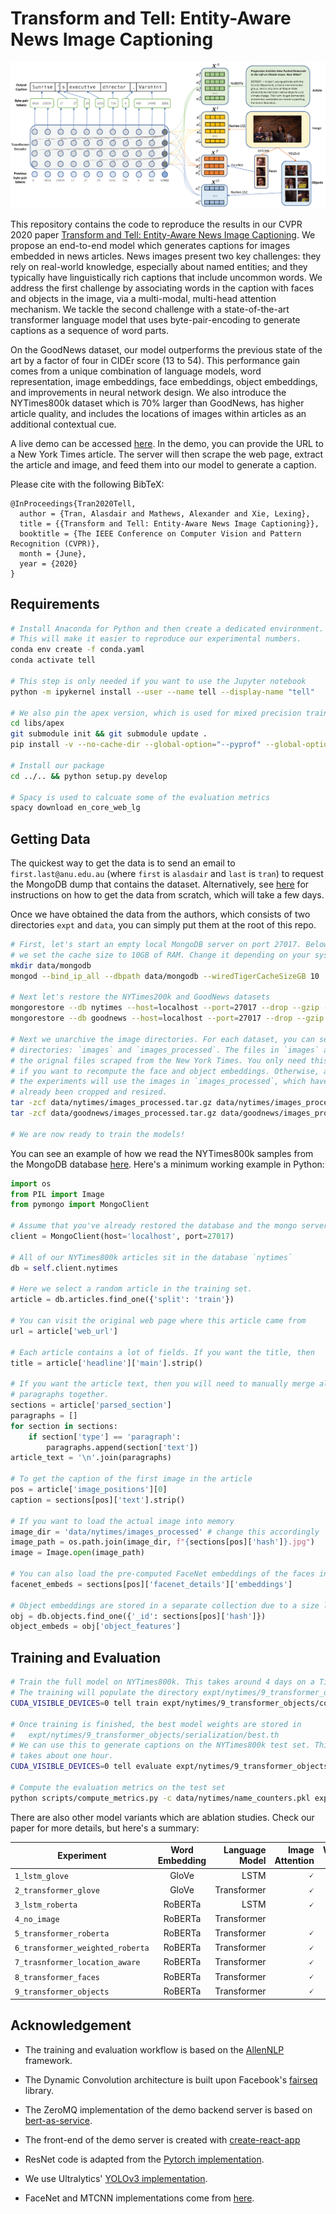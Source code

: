# Transform and Tell: Entity-Aware News Image Captioning

![Teaser](figures/teaser.png)

This repository contains the code to reproduce the results in our CVPR 2020
paper [Transform and Tell: Entity-Aware News Image
Captioning](https://arxiv.org/abs/2004.08070). We propose an end-to-end model
which generates captions for images embedded in news articles. News images
present two key challenges: they rely on real-world knowledge, especially about
named entities; and they typically have linguistically rich captions that
include uncommon words. We address the first challenge by associating words in
the caption with faces and objects in the image, via a multi-modal, multi-head
attention mechanism. We tackle the second challenge with a state-of-the-art
transformer language model that uses byte-pair-encoding to generate captions as
a sequence of word parts.

On the GoodNews dataset, our model outperforms the previous state of the art by
a factor of four in CIDEr score (13 to 54). This performance gain comes from a
unique combination of language models, word representation, image embeddings,
face embeddings, object embeddings, and improvements in neural network design.
We also introduce the NYTimes800k dataset which is 70% larger than GoodNews,
has higher article quality, and includes the locations of images within
articles as an additional contextual cue.

A live demo can be accessed [here](https://transform-and-tell.ml/). In the
demo, you can provide the URL to a New York Times article. The server will then
scrape the web page, extract the article and image, and feed them into our
model to generate a caption.

Please cite with the following BibTeX:

```raw
@InProceedings{Tran2020Tell,
  author = {Tran, Alasdair and Mathews, Alexander and Xie, Lexing},
  title = {{Transform and Tell: Entity-Aware News Image Captioning}},
  booktitle = {The IEEE Conference on Computer Vision and Pattern Recognition (CVPR)},
  month = {June},
  year = {2020}
}
```

## Requirements

```sh
# Install Anaconda for Python and then create a dedicated environment.
# This will make it easier to reproduce our experimental numbers.
conda env create -f conda.yaml
conda activate tell

# This step is only needed if you want to use the Jupyter notebook
python -m ipykernel install --user --name tell --display-name "tell"

# We also pin the apex version, which is used for mixed precision training
cd libs/apex
git submodule init && git submodule update .
pip install -v --no-cache-dir --global-option="--pyprof" --global-option="--cpp_ext" --global-option="--cuda_ext" ./

# Install our package
cd ../.. && python setup.py develop

# Spacy is used to calcuate some of the evaluation metrics
spacy download en_core_web_lg
```

## Getting Data

The quickest way to get the data is to send an email to `first.last@anu.edu.au`
(where `first` is `alasdair` and `last` is `tran`) to request the MongoDB dump
that contains the dataset. Alternatively, see [here](docs/getting_data.md) for
instructions on how to get the data from scratch, which will take a few days.

Once we have obtained the data from the authors, which consists of two
directories `expt` and `data`, you can simply put them at the root of this
repo.

```sh
# First, let's start an empty local MongoDB server on port 27017. Below
# we set the cache size to 10GB of RAM. Change it depending on your system.
mkdir data/mongodb
mongod --bind_ip_all --dbpath data/mongodb --wiredTigerCacheSizeGB 10

# Next let's restore the NYTimes200k and GoodNews datasets
mongorestore --db nytimes --host=localhost --port=27017 --drop --gzip --archive=data/mongobackups/nytimes-2020-04-21
mongorestore --db goodnews --host=localhost --port=27017 --drop --gzip --archive=data/mongobackups/goodnews-2020-04-21

# Next we unarchive the image directories. For each dataset, you can see two
# directories: `images` and `images_processed`. The files in `images` are
# the orignal files scraped from the New York Times. You only need this
# if you want to recompute the face and object embeddings. Otherwise, all
# the experiments will use the images in `images_processed`, which have
# already been cropped and resized.
tar -zcf data/nytimes/images_processed.tar.gz data/nytimes/images_processed
tar -zcf data/goodnews/images_processed.tar.gz data/goodnews/images_processed

# We are now ready to train the models!
```

You can see an example of how we read the NYTimes800k samples from the MongoDB
database [here](tell/data/dataset_readers/nytimes_faces_ner_matched.py).
Here's a minimum working example in Python:

```python
import os
from PIL import Image
from pymongo import MongoClient

# Assume that you've already restored the database and the mongo server is running
client = MongoClient(host='localhost', port=27017)

# All of our NYTimes800k articles sit in the database `nytimes`
db = self.client.nytimes

# Here we select a random article in the training set.
article = db.articles.find_one({'split': 'train'})

# You can visit the original web page where this article came from
url = article['web_url']

# Each article contains a lot of fields. If you want the title, then
title = article['headline']['main'].strip()

# If you want the article text, then you will need to manually merge all
# paragraphs together.
sections = article['parsed_section']
paragraphs = []
for section in sections:
    if section['type'] == 'paragraph':
        paragraphs.append(section['text'])
article_text = '\n'.join(paragraphs)

# To get the caption of the first image in the article
pos = article['image_positions'][0]
caption = sections[pos]['text'].strip()

# If you want to load the actual image into memory
image_dir = 'data/nytimes/images_processed' # change this accordingly
image_path = os.path.join(image_dir, f"{sections[pos]['hash']}.jpg")
image = Image.open(image_path)

# You can also load the pre-computed FaceNet embeddings of the faces in the image
facenet_embeds = sections[pos]['facenet_details']['embeddings']

# Object embeddings are stored in a separate collection due to a size limit in mongo
obj = db.objects.find_one({'_id': sections[pos]['hash']})
object_embeds = obj['object_features']
```

## Training and Evaluation

```sh
# Train the full model on NYTimes800k. This takes around 4 days on a Titan V GPU.
# The training will populate the directory expt/nytimes/9_transformer_objects/serialization
CUDA_VISIBLE_DEVICES=0 tell train expt/nytimes/9_transformer_objects/config.yaml -f

# Once training is finished, the best model weights are stored in
#   expt/nytimes/9_transformer_objects/serialization/best.th
# We can use this to generate captions on the NYTimes800k test set. This
# takes about one hour.
CUDA_VISIBLE_DEVICES=0 tell evaluate expt/nytimes/9_transformer_objects/config.yaml -m expt/nytimes/9_transformer_objects/serialization/best.th

# Compute the evaluation metrics on the test set
python scripts/compute_metrics.py -c data/nytimes/name_counters.pkl expt/nytimes/9_transformer_objects/serialization/generations.jsonl
```

There are also other model variants which are ablation studies. Check
our paper for more details, but here's a summary:

| Experiment                       | Word Embedding | Language Model | Image Attention | Weighted RoBERTa | Location-Aware | Face Attention | Object Attention |
| -------------------------------- | :------------: | -------------: | --------------: | ---------------: | -------------: | -------------: | ---------------: |
| `1_lstm_glove`                   |     GloVe      |           LSTM |               🗸 |                  |                |                |                  |
| `2_transformer_glove`            |     GloVe      |    Transformer |               🗸 |                  |                |                |                  |
| `3_lstm_roberta`                 |    RoBERTa     |           LSTM |               🗸 |                  |                |                |                  |
| `4_no_image`                     |    RoBERTa     |    Transformer |                 |                  |                |                |                  |
| `5_transformer_roberta`          |    RoBERTa     |    Transformer |               🗸 |                  |                |                |                  |
| `6_transformer_weighted_roberta` |    RoBERTa     |    Transformer |               🗸 |                🗸 |                |                |                  |
| `7_trasnformer_location_aware`   |    RoBERTa     |    Transformer |               🗸 |                🗸 |              🗸 |                |                  |
| `8_transformer_faces`            |    RoBERTa     |    Transformer |               🗸 |                🗸 |              🗸 |              🗸 |                  |
| `9_transformer_objects`          |    RoBERTa     |    Transformer |               🗸 |                🗸 |              🗸 |              🗸 |                🗸 |

## Acknowledgement

- The training and evaluation workflow is based on the
  [AllenNLP](https://github.com/allenai/allennlp) framework.

- The Dynamic Convolution architecture is built upon Facebook's
  [fairseq](https://github.com/pytorch/fairseq/blob/master/examples/pay_less_attention_paper/README.md)
  library.

- The ZeroMQ implementation of the demo backend server is based on
  [bert-as-service](https://github.com/hanxiao/bert-as-service).

- The front-end of the demo server is created with
  [create-react-app](https://github.com/facebook/create-react-app)

- ResNet code is adapted from the [Pytorch
  implementation](https://github.com/pytorch/vision/blob/master/torchvision/models/resnet.py).

- We use Ultralytics' [YOLOv3 implementation](https://github.com/ultralytics/yolov3).

- FaceNet and MTCNN implementations come from [here](https://github.com/timesler/facenet-pytorch).
